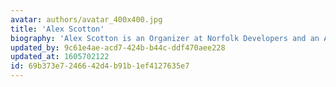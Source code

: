 ```yaml
---
avatar: authors/avatar_400x400.jpg
title: 'Alex Scotton'
biography: 'Alex Scotton is an Organizer at Norfolk Developers and an Author of such informational posts as "Welcome to Norfolk Developers Website". He can mostly be found commenting on benign tech worries and first world problems on Twitter, when he''''s not swearing at `=> NaN`.'
updated_by: 9c61e4ae-acd7-424b-b44c-ddf470aee228
updated_at: 1605702122
id: 69b373e7-2466-42d4-b91b-1ef4127635e7
---
```

